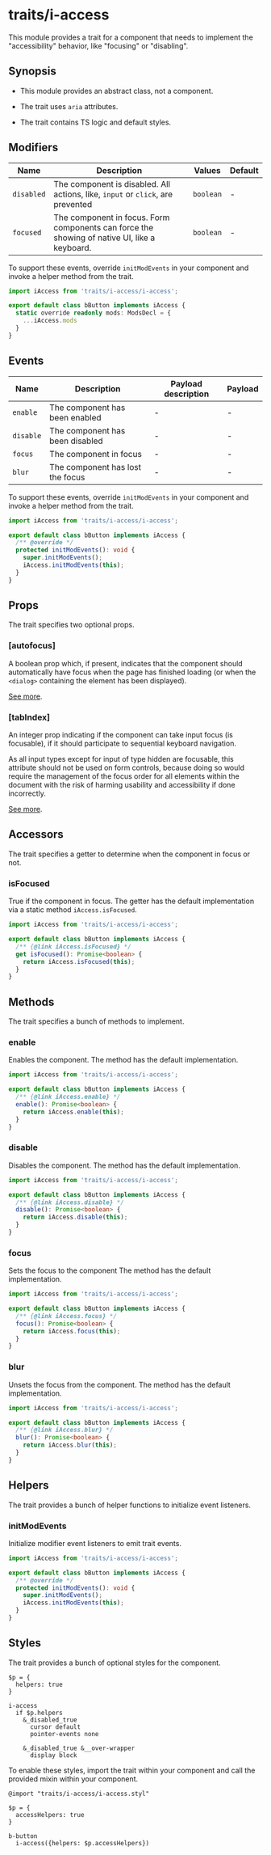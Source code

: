 # traits/i-access

This module provides a trait for a component that needs to implement the "accessibility" behavior, like "focusing" or "disabling".

## Synopsis

* This module provides an abstract class, not a component.

* The trait uses `aria` attributes.

* The trait contains TS logic and default styles.

## Modifiers

| Name       | Description                                                                                  | Values    | Default |
|------------|----------------------------------------------------------------------------------------------|-----------|---------|
| `disabled` | The component is disabled. All actions, like, `input` or `click`, are prevented              | `boolean` | -       |
| `focused`  | The component in focus. Form components can force the showing of native UI, like a keyboard. | `boolean` | -       |

To support these events, override `initModEvents` in your component and invoke a helper method from the trait.

```typescript
import iAccess from 'traits/i-access/i-access';

export default class bButton implements iAccess {
  static override readonly mods: ModsDecl = {
    ...iAccess.mods
  }
}
```

## Events

| Name      | Description                      | Payload description | Payload |
|-----------|----------------------------------|---------------------|---------|
| `enable`  | The component has been enabled   | -                   | -       |
| `disable` | The component has been disabled  | -                   | -       |
| `focus`   | The component in focus           | -                   | -       |
| `blur`    | The component has lost the focus | -                   | -       |

To support these events, override `initModEvents` in your component and invoke a helper method from the trait.

```typescript
import iAccess from 'traits/i-access/i-access';

export default class bButton implements iAccess {
  /** @override */
  protected initModEvents(): void {
    super.initModEvents();
    iAccess.initModEvents(this);
  }
}
```

## Props

The trait specifies two optional props.

### [autofocus]

A boolean prop which, if present, indicates that the component should automatically
have focus when the page has finished loading (or when the `<dialog>` containing the element has been displayed).

[See more](https://developer.mozilla.org/en-US/docs/Web/HTML/Element/input#htmlattrdefautofocus).

### [tabIndex]

An integer prop indicating if the component can take input focus (is focusable),
if it should participate to sequential keyboard navigation.

As all input types except for input of type hidden are focusable, this attribute should not be used on
form controls, because doing so would require the management of the focus order for all elements within
the document with the risk of harming usability and accessibility if done incorrectly.

[See more](https://developer.mozilla.org/en-US/docs/Web/HTML/Element/input).

## Accessors

The trait specifies a getter to determine when the component in focus or not.

### isFocused

True if the component in focus.
The getter has the default implementation via a static method `iAccess.isFocused`.

```typescript
import iAccess from 'traits/i-access/i-access';

export default class bButton implements iAccess {
  /** {@link iAccess.isFocused} */
  get isFocused(): Promise<boolean> {
    return iAccess.isFocused(this);
  }
}
```

## Methods

The trait specifies a bunch of methods to implement.

### enable

Enables the component.
The method has the default implementation.

```typescript
import iAccess from 'traits/i-access/i-access';

export default class bButton implements iAccess {
  /** {@link iAccess.enable} */
  enable(): Promise<boolean> {
    return iAccess.enable(this);
  }
}
```

### disable

Disables the component.
The method has the default implementation.

```typescript
import iAccess from 'traits/i-access/i-access';

export default class bButton implements iAccess {
  /** {@link iAccess.disable} */
  disable(): Promise<boolean> {
    return iAccess.disable(this);
  }
}
```

### focus

Sets the focus to the component
The method has the default implementation.

```typescript
import iAccess from 'traits/i-access/i-access';

export default class bButton implements iAccess {
  /** {@link iAccess.focus} */
  focus(): Promise<boolean> {
    return iAccess.focus(this);
  }
}
```

### blur

Unsets the focus from the component.
The method has the default implementation.

```typescript
import iAccess from 'traits/i-access/i-access';

export default class bButton implements iAccess {
  /** {@link iAccess.blur} */
  blur(): Promise<boolean> {
    return iAccess.blur(this);
  }
}
```

## Helpers

The trait provides a bunch of helper functions to initialize event listeners.

### initModEvents

Initialize modifier event listeners to emit trait events.

```typescript
import iAccess from 'traits/i-access/i-access';

export default class bButton implements iAccess {
  /** @override */
  protected initModEvents(): void {
    super.initModEvents();
    iAccess.initModEvents(this);
  }
}
```

## Styles

The trait provides a bunch of optional styles for the component.

```stylus
$p = {
  helpers: true
}

i-access
  if $p.helpers
    &_disabled_true
      cursor default
      pointer-events none

    &_disabled_true &__over-wrapper
      display block
```

To enable these styles, import the trait within your component and call the provided mixin within your component.

```stylus
@import "traits/i-access/i-access.styl"

$p = {
  accessHelpers: true
}

b-button
  i-access({helpers: $p.accessHelpers})
```
